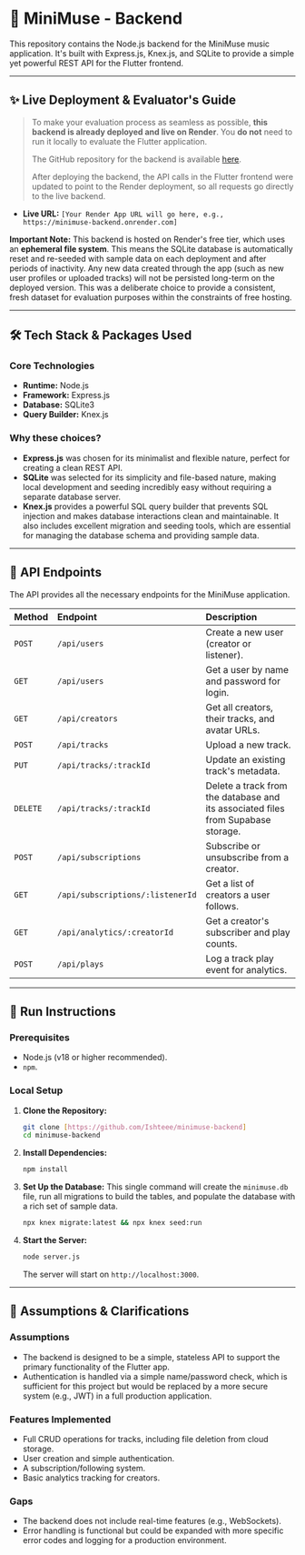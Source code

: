 # 🎵 MiniMuse - Backend

This repository contains the Node.js backend for the MiniMuse music application. It's built with Express.js, Knex.js, and SQLite to provide a simple yet powerful REST API for the Flutter frontend.

---

## ✨ Live Deployment & Evaluator's Guide

> To make your evaluation process as seamless as possible, **this backend is already deployed and live on Render**. You **do not** need to run it locally to evaluate the Flutter application.
>
> The GitHub repository for the backend is available [here](https://github.com/Ishteee/minimuse-backend).
>
> After deploying the backend, the API calls in the Flutter frontend were updated to point to the Render deployment, so all requests go directly to the live backend.

- **Live URL:** `[Your Render App URL will go here, e.g., https://minimuse-backend.onrender.com]`

**Important Note:** This backend is hosted on Render's free tier, which uses an **ephemeral file system**. This means the SQLite database is automatically reset and re-seeded with sample data on each deployment and after periods of inactivity. Any new data created through the app (such as new user profiles or uploaded tracks) will not be persisted long-term on the deployed version. This was a deliberate choice to provide a consistent, fresh dataset for evaluation purposes within the constraints of free hosting.

---

## 🛠️ Tech Stack & Packages Used

### Core Technologies
- **Runtime:** Node.js
- **Framework:** Express.js
- **Database:** SQLite3
- **Query Builder:** Knex.js

### Why these choices?
- **Express.js** was chosen for its minimalist and flexible nature, perfect for creating a clean REST API.
- **SQLite** was selected for its simplicity and file-based nature, making local development and seeding incredibly easy without requiring a separate database server.
- **Knex.js** provides a powerful SQL query builder that prevents SQL injection and makes database interactions clean and maintainable. It also includes excellent migration and seeding tools, which are essential for managing the database schema and providing sample data.

---

## 📄 API Endpoints

The API provides all the necessary endpoints for the MiniMuse application.

| Method    | Endpoint                          | Description                                                                      |
| :-------- | :-------------------------------- | :--------------------------------------------------------------------------------|
| `POST`    | `/api/users`                      | Create a new user (creator or listener).                                         |
| `GET`     | `/api/users`                      | Get a user by name and password for login.                                       |
| `GET`     | `/api/creators`                   | Get all creators, their tracks, and avatar URLs.                                 |
| `POST`    | `/api/tracks`                     | Upload a new track.                                                              |
| `PUT`     | `/api/tracks/:trackId`            | Update an existing track's metadata.                                             |
| `DELETE`  | `/api/tracks/:trackId`            | Delete a track from the database and its associated files from Supabase storage. |
| `POST`    | `/api/subscriptions`              | Subscribe or unsubscribe from a creator.                                         |
| `GET`     | `/api/subscriptions/:listenerId` | Get a list of creators a user follows.                                            |
| `GET`     | `/api/analytics/:creatorId`       | Get a creator's subscriber and play counts.                                      |
| `POST`    | `/api/plays`                      | Log a track play event for analytics.                                            |

---

## 🚀 Run Instructions

### Prerequisites
   - Node.js (v18 or higher recommended).
   - `npm`.

### Local Setup
1.  **Clone the Repository:**
    ```bash
    git clone [https://github.com/Ishteee/minimuse-backend]
    cd minimuse-backend
    ```

2.  **Install Dependencies:**
    ```bash
    npm install
    ```

3.  **Set Up the Database:**
    This single command will create the `minimuse.db` file, run all migrations to build the tables, and populate the database with a rich set of sample data.
    ```bash
    npx knex migrate:latest && npx knex seed:run
    ```

4.  **Start the Server:**
    ```bash
    node server.js
    ```
    The server will start on `http://localhost:3000`.

---

## 📝 Assumptions & Clarifications

### Assumptions
- The backend is designed to be a simple, stateless API to support the primary functionality of the Flutter app.
- Authentication is handled via a simple name/password check, which is sufficient for this project but would be replaced by a more secure system (e.g., JWT) in a full production application.

### Features Implemented
- Full CRUD operations for tracks, including file deletion from cloud storage.
- User creation and simple authentication.
- A subscription/following system.
- Basic analytics tracking for creators.

### Gaps
- The backend does not include real-time features (e.g., WebSockets).
- Error handling is functional but could be expanded with more specific error codes and logging for a production environment.
